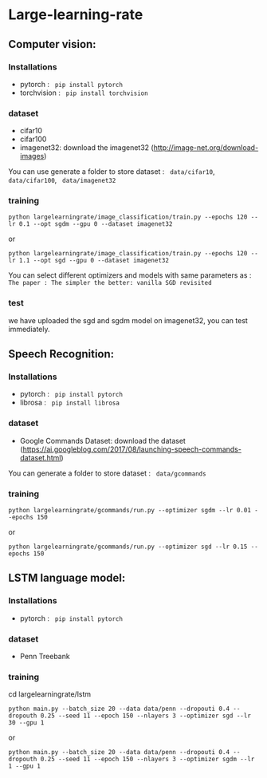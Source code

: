 # Large-learning-rate

##  Computer vision:
### Installations
* pytorch : ``` pip install pytorch```
* torchvision : ``` pip install torchvision```

### dataset
* cifar10
* cifar100
* imagenet32: download the imagenet32 (http://image-net.org/download-images)

You can use generate a folder to store dataset :  ``` data/cifar10```,  ``` data/cifar100```,  ``` data/imagenet32```

### training
```
python largelearningrate/image_classification/train.py --epochs 120 --lr 0.1 --opt sgdm --gpu 0 --dataset imagenet32
```
or
```
python largelearningrate/image_classification/train.py --epochs 120 --lr 1.1 --opt sgd --gpu 0 --dataset imagenet32
```

You can select different optimizers and models with same parameters as : ```The paper : The simpler the better: vanilla SGD revisited```

### test

we have uploaded the sgd and sgdm model on imagenet32, you can test immediately.

## Speech Recognition:

### Installations
* pytorch : ``` pip install pytorch```
* librosa : ``` pip install librosa```

### dataset
* Google Commands Dataset: download the dataset (https://ai.googleblog.com/2017/08/launching-speech-commands-dataset.html)

You can generate a folder to store dataset :  ``` data/gcommands```

### training
```
python largelearningrate/gcommands/run.py --optimizer sgdm --lr 0.01 --epochs 150 
```
or 
```
python largelearningrate/gcommands/run.py --optimizer sgd --lr 0.15 --epochs 150 
```

## LSTM language model:

### Installations
* pytorch : ``` pip install pytorch```

### dataset
* Penn Treebank


### training

cd largelearningrate/lstm
```
python main.py --batch_size 20 --data data/penn --dropouti 0.4 --dropouth 0.25 --seed 11 --epoch 150 --nlayers 3 --optimizer sgd --lr 30 --gpu 1
```
or 
```
python main.py --batch_size 20 --data data/penn --dropouti 0.4 --dropouth 0.25 --seed 11 --epoch 150 --nlayers 3 --optimizer sgdm --lr 1 --gpu 1
```



